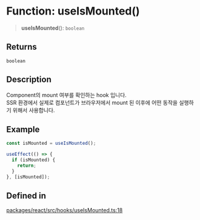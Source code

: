 # Function: useIsMounted()

> **useIsMounted**(): `boolean`

## Returns

`boolean`

## Description

Component의 mount 여부를 확인하는 hook 입니다. <br />
SSR 환경에서 실제로 컴포넌트가 브라우저에서 mount 된 이후에 어떤 동작을 실행하기 위해서 사용합니다.

## Example

```ts
const isMounted = useIsMounted();

useEffect(() => {
  if (isMounted) {
    return;
  }
}, [isMounted]);

```

## Defined in

[packages/react/src/hooks/useIsMounted.ts:18](https://github.com/mbti-nf-team/frontend-libraries/blob/808e2257613043e0b3668dbe433b6914a17272db/packages/react/src/hooks/useIsMounted.ts#L18)
